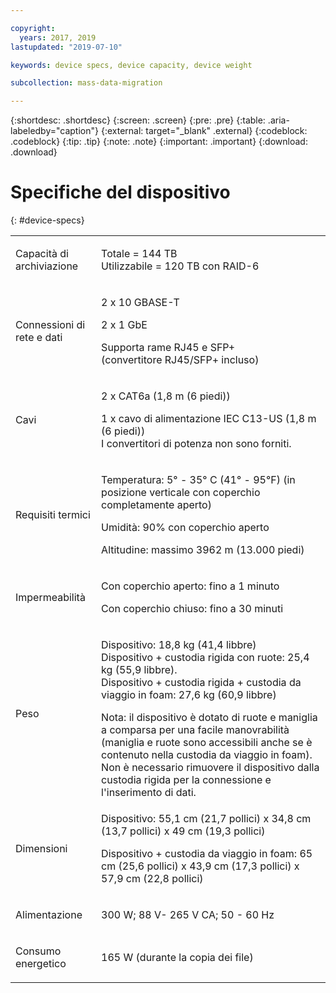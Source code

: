 ```yaml
---

copyright:
  years: 2017, 2019
lastupdated: "2019-07-10"

keywords: device specs, device capacity, device weight

subcollection: mass-data-migration

---
```


{:shortdesc: .shortdesc}
{:screen: .screen}
{:pre: .pre}
{:table: .aria-labeledby="caption"}
{:external: target="_blank" .external}
{:codeblock: .codeblock}
{:tip: .tip}
{:note: .note}
{:important: .important}
{:download: .download}

# Specifiche del dispositivo
{: #device-specs}

<table role="presentation">
        <colgroup>
          <col/>
          <col/>
        </colgroup>
          <tr>
            <td><p>Capacità di archiviazione</p></td>
            <td>
              <p>Totale = 144 TB<br/>Utilizzabile = 120 TB con RAID-6</p>
            </td>
          </tr>
          <tr>
            <td><p>Connessioni di rete e dati</p></td>
            <td>
              <p>2 x 10 GBASE-T</p>
              <p>2 x 1 GbE</p>
              <p>Supporta rame RJ45 e SFP+ <br/> (convertitore RJ45/SFP+ incluso)</p>
            </td>
          </tr>
          <tr>
            <td><p>Cavi</p></td>
            <td>
              <p>2 x CAT6a (1,8 m (6 piedi))</p>
              <p>1 x cavo di alimentazione IEC C13-US (1,8 m (6 piedi)) <br/>I convertitori di potenza non sono forniti.</p>
            </td>
          </tr>
          <tr>
            <td><p>Requisiti termici</p></td>
            <td>
              <p>Temperatura: 5° - 35° C (41° - 95°F) (in posizione verticale con coperchio completamente aperto)</p>
              <p>Umidità: 90% con coperchio aperto</p>
              <p>Altitudine: massimo 3962 m (13.000 piedi)</p>
            </td>
          </tr>
          <tr>
            <td><p>Impermeabilità</p></td>
            <td>
              <p>Con coperchio aperto: fino a 1 minuto</p>
              <p>Con coperchio chiuso: fino a 30 minuti</p>
            </td>
          </tr>
          <tr>
            <td><p>Peso</p></td>
            <td>
              <p>Dispositivo: 18,8 kg (41,4 libbre)</br>Dispositivo + custodia rigida con ruote: 25,4 kg (55,9 libbre).<br/>Dispositivo + custodia rigida + custodia da viaggio in foam: 27,6 kg (60,9 libbre)</p>
              Nota: il dispositivo è dotato di ruote e maniglia a comparsa per una facile manovrabilità (maniglia e ruote sono accessibili anche se è contenuto nella custodia da viaggio in foam). Non è necessario rimuovere il dispositivo dalla custodia rigida per la connessione e l'inserimento di dati.
            </td>
          </tr>
          <tr>
            <td><p>Dimensioni</p></td>
            <td>
              <p>Dispositivo: 55,1 cm (21,7 pollici) x 34,8 cm (13,7 pollici) x 49 cm (19,3 pollici)</p>
              <p>Dispositivo + custodia da viaggio in foam: 65 cm (25,6 pollici) x 43,9 cm (17,3 pollici) x 57,9 cm (22,8 pollici)</p>
            </td>
          </tr>
          <tr>
            <td><p>Alimentazione</p></td>
            <td>
              <p>300 W; 88 V- 265 V CA; 50 - 60 Hz</p>
            </td>
          </tr>
          <tr>
            <td><p>Consumo energetico</p></td>
            <td>
              <p>165 W (durante la copia dei file)</p>
            </td>
          </tr>
</table>
